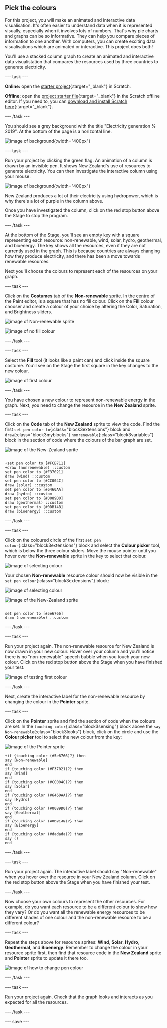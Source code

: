 ## Pick the colours

For this project, you will make an animated and interactive data visualisation. It's often easier to understand data when it is represented visually, especially when it involves lots of numbers. That's why pie charts and graphs can be so informative. They can help you compare pieces of information to one another. With computers, you can create exciting data visualisations which are animated or interactive. This project does both!

You'll use a stacked column graph to create an animated and interactive data visualistation that compares the resources used by three countries to generate electricity.

--- task ---

**Online:** open the [starter project](http://rpf.io/electricity-generation-on){:target="_blank"} in Scratch.

**Offline:** open the [project starter file](http://rpf.io/p/en/electricity-generation-go){:target="_blank"} in the Scratch offline editor. If you need to, you can [download and install Scratch here](https://scratch.mit.edu/download){:target="_blank"}.

--- /task ---

You should see a grey background with the title "Electricity generation % 2019". At the bottom of the page is a horizontal line.

![image of background](images/electricity-starter.png){:width="400px"}

--- task ---

Run your project by clicking the green flag. An animation of a column is drawn by an invisible pen. It shows New Zealand's use of resources to generate electricity. You can then investigate the interactive column using your mouse. 

![image of background](images/electricity-starter-green-flag.png){:width="400px"}

New Zealand produces a lot of their electricity using hydropower, which is why there's a lot of purple in the column above.

Once you have investigated the column, click on the red stop button above the Stage to stop the program.  

--- /task ---

At the bottom of the Stage, you'll see an empty key with a square representing each resource: non-renewable, wind, solar, hydro, geothermal, and bioenergy. The key shows all the resources, even if they are not currently used in the graph. This is because countries are always changing how they produce electricity, and there has been a move towards renewable resources. 

Next you'll choose the colours to represent each of the resources on your graph. 

--- task ---

Click on the **Costumes** tab of the **Non-renewable** sprite. In the centre of the Paint editor, is a square that has no fill colour. Click on the **Fill** colour chooser and create a colour of your choice by altering the Color, Saturation, and Brightness sliders.

![image of Non-renewable sprite](images/non-renewable-sprite.png)

![image of no fill colour](images/no-fill-colour.png)

--- /task ---

--- task ---

Select the **Fill** tool (it looks like a paint can) and click inside the square costume. You'll see on the Stage the first square in the key changes to the new colour. 

![image of first colour](images/first-colour.png)

--- /task ---

You have chosen a new colour to represent non-renewable energy in the graph. Next, you need to change the resource in the **New Zealand** sprite.

--- task ---

Click on the **Code** tab of the **New Zealand** sprite to view the code. Find the first `set pen color to`{:class="block3extensions"} block and `draw`{:class="block3myblocks"} `nonrenewable`{:class="block3variables"} block in the section of code where the colours of the bar graph are set. 

![image of the New-Zealand sprite](images/new-zealand-sprite.png)

```blocks3

+set pen color to [#FCB711]
+draw (nonrenewable) ::custom
set pen color to [#F37021]
draw (wind) ::custom
set pen color to [#CC004C]
draw (solar) ::custom
set pen color to [#6460AA]
draw (hydro) ::custom
set pen color to [#0089D0]
draw (geothermal) ::custom
set pen color to [#0DB14B]
draw (bioenergy) ::custom

```

--- /task ---

--- task ---

Click on the coloured circle of the first `set pen colour`{:class="block3extensions"} block and select the **Colour picker** tool, which is below the three colour sliders. Move the mouse pointer until you hover over the **Non-renewable** sprite in the key to select that colour.

![image of selecting colour](images/colour-picker.png)

Your chosen **Non-renewable** resource colour should now be visible in the `set pen colour`{:class="block3extensions"} block:

![image of selecting colour](images/selecting-colour.png)

![image of the New-Zealand sprite](images/new-zealand-sprite.png)

```blocks3

set pen color to [#5e6766]
draw (nonrenewable) ::custom
```

--- /task ---

--- task ---

Run your project again. The non-renewable resource for New Zealand is now drawn in your new colour. Hover over your column and you'll notice there is no "non-renewable" speech bubble when you touch your new colour. Click on the red stop button above the Stage when you have finished your test.

![image of testing first colour](images/test-first-colour.png)

--- /task ---

Next, create the interactive label for the non-renewable resource by changing the colour in the **Pointer** sprite.

--- task ---

Click on the **Pointer** sprite and find the section of code when the colours are set. In the `touching color`{:class="block3sensing"} block above the `say Non-renewable`{:class="block3looks"} block, click on the circle and use the **Colour picker** tool to select the new colour from the key:

![image of the Pointer sprite](images/pointer-sprite.png)


```blocks3
+if {touching color (#5e6766)?} then
say [Non-renewable]
end
if {touching color (#F37021)?} then
say [Wind]
end
if {touching color (#CC004C)?} then
say [Solar]
end
if {touching color (#6460AA)?} then
say [Hydro]
end
if {touching color (#0089D0)?} then
say [Geothermal]
end
if {touching color (#0DB14B)?} then
say [Bioenergy]
end
if {touching color (#dadada)?} then
say ()
end

```


--- /task ---

--- task ---

Run your project again. The interactive label should say "Non-renewable" when you hover over the resource in your New Zealand column. Click on the red stop button above the Stage when you have finished your test.

--- /task ---

Now choose your own colours to represent the other resources. For example, do you want each resource to be a different colour to show how they vary? Or do you want all the renewable energy resources to be different shades of one colour and the non-renewable resource to be a different colour?

--- task ---

Repeat the steps above for resource sprites: **Wind**, **Solar**, **Hydro**, **Geothermal**, and **Bioenergy**. Remember to change the colour in your resource sprite first, then find that resource code in the **New Zealand** sprite and **Pointer** sprite to update it there too.

![image of how to change pen colour](images/new-colours-chart.png)


--- /task ---

--- task ---

Run your project again. Check that the graph looks and interacts as you expected for all the resources. 

--- /task ---

--- save ---
